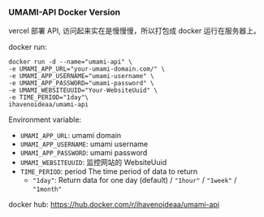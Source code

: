 ### UMAMI-API Docker Version

vercel 部署 API, 访问起来实在是慢慢慢，所以打包成 docker 运行在服务器上。

docker run:

```
docker run -d --name="umami-api" \
-e UMAMI_APP_URL="your-umami-domain.com/" \
-e UMAMI_APP_USERNAME="umami-username" \
-e UMAMI_APP_PASSWORD="umami-password" \
-e UMAMI_WEBSITEUUID="Your-WebsiteUuid" \
-e TIME_PERIOD="1day"\
ihavenoideaa/umami-api
```

Environment variable: 
- `UMAMI_APP_URL`: umami domain
- `UMAMI_APP_USERNAME`: umami username
- `UMAMI_APP_PASSWORD`: umami password
- `UMAMI_WEBSITEUUID`: 监控网站的 WebsiteUuid
- `TIME_PERIOD`: period The time period of data to return
  - `"1day"`:  Return data for one day (default) / `"1hour"` / `"1week"` / `"1month"`


docker hub: https://hub.docker.com/r/ihavenoideaa/umami-api